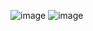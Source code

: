 ![image](https://github.com/user-attachments/assets/6347c21a-b7a7-48e0-87f9-669c8c37bcc6)
![image](https://github.com/user-attachments/assets/dd1aed1b-644e-415a-bcb8-4b8d88dadf03)
